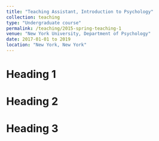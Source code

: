 ```yaml
---
title: "Teaching Assistant, Introduction to Psychology"
collection: teaching
type: "Undergraduate course"
permalink: /teaching/2015-spring-teaching-1
venue: "New York University, Department of Psychology"
date: 2017-01-01 to 2019
location: "New York, New York"
---
```




Heading 1
======

Heading 2
======

Heading 3
======
